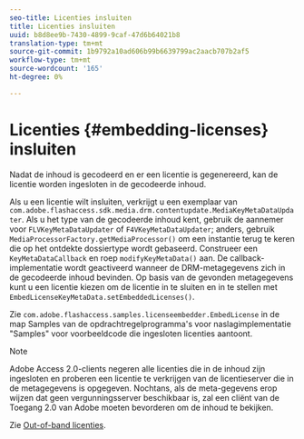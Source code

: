 ```yaml
---
seo-title: Licenties insluiten
title: Licenties insluiten
uuid: b8d8ee9b-7430-4899-9caf-47d6b64021b8
translation-type: tm+mt
source-git-commit: 1b9792a10ad606b99b6639799ac2aacb707b2af5
workflow-type: tm+mt
source-wordcount: '165'
ht-degree: 0%

---
```



# Licenties {#embedding-licenses} insluiten

Nadat de inhoud is gecodeerd en er een licentie is gegenereerd, kan de licentie worden ingesloten in de gecodeerde inhoud.

Als u een licentie wilt insluiten, verkrijgt u een exemplaar van `com.adobe.flashaccess.sdk.media.drm.contentupdate.MediaKeyMetaDataUpdater`. Als u het type van de gecodeerde inhoud kent, gebruik de aannemer voor `FLVKeyMetaDataUpdater` of `F4VKeyMetaDataUpdater`; anders, gebruik `MediaProcessorFactory.getMediaProcessor()` om een instantie terug te keren die op het ontdekte dossiertype wordt gebaseerd. Construeer een `KeyMetaDataCallback` en roep `modifyKeyMetaData()` aan. De callback-implementatie wordt geactiveerd wanneer de DRM-metagegevens zich in de gecodeerde inhoud bevinden. Op basis van de gevonden metagegevens kunt u een licentie kiezen om de licentie in te sluiten en in te stellen met `EmbedLicenseKeyMetaData.setEmbeddedLicenses()`.

Zie `com.adobe.flashaccess.samples.licenseembedder.EmbedLicense` in de map Samples van de opdrachtregelprogramma&#39;s voor naslagimplementatie &quot;Samples&quot; voor voorbeeldcode die ingesloten licenties aantoont.

>[!NOTE]
>
>Adobe Access 2.0-clients negeren alle licenties die in de inhoud zijn ingesloten en proberen een licentie te verkrijgen van de licentieserver die in de metagegevens is opgegeven. Nochtans, als de meta-gegevens erop wijzen dat geen vergunningsserver beschikbaar is, zal een cliënt van de Toegang 2.0 van Adobe moeten bevorderen om de inhoud te bekijken.

Zie [Out-of-band licenties](../../aaxs-protecting-content/content-introduction/packaging-options/content-out-of-band-licenses.md).

